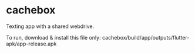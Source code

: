 # cachebox
Texting app with a shared webdrive.


To run, download & install this file only: cachebox/build/app/outputs/flutter-apk/app-release.apk
